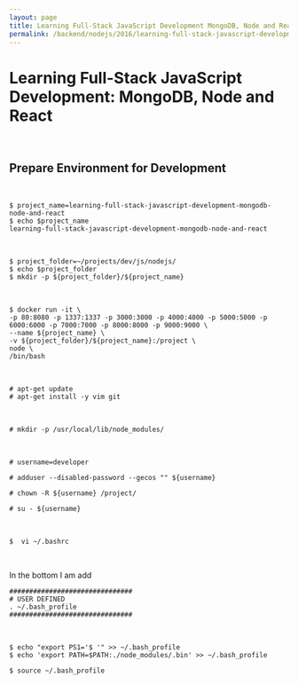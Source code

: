 ```yaml
---
layout: page
title: Learning Full-Stack JavaScript Development MongoDB, Node and React
permalink: /backend/nodejs/2016/learning-full-stack-javascript-development/prepare-environment/
---
```


# Learning Full-Stack JavaScript Development: MongoDB, Node and React

<br/>

## Prepare Environment for Development

<br/>

    $ project_name=learning-full-stack-javascript-development-mongodb-node-and-react
    $ echo $project_name
    learning-full-stack-javascript-development-mongodb-node-and-react

<br/>

    $ project_folder=~/projects/dev/js/nodejs/
    $ echo $project_folder
    $ mkdir -p ${project_folder}/${project_name}

<br/>

    $ docker run -it \
    -p 80:8080 -p 1337:1337 -p 3000:3000 -p 4000:4000 -p 5000:5000 -p 6000:6000 -p 7000:7000 -p 8000:8000 -p 9000:9000 \
    --name ${project_name} \
    -v ${project_folder}/${project_name}:/project \
    node \
    /bin/bash


<br/>

    # apt-get update
    # apt-get install -y vim git

<br/>

    # mkdir -p /usr/local/lib/node_modules/

<br/>

    # username=developer

    # adduser --disabled-password --gecos "" ${username}

    # chown -R ${username} /project/

    # su - ${username}

<br/>

    $  vi ~/.bashrc

<br/>    

In the bottom I am add

    ###############################
    # USER DEFINED
    . ~/.bash_profile
    ###############################

<br/>

    $ echo "export PS1='$ '" >> ~/.bash_profile
    $ echo 'export PATH=$PATH:./node_modules/.bin' >> ~/.bash_profile

    $ source ~/.bash_profile
